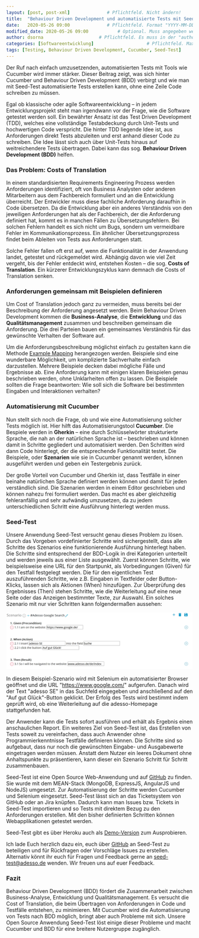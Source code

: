 ```yaml
---
layout: [post, post-xml]              # Pflichtfeld. Nicht ändern!
title:  "Behaviour Driven Development und automatisierte Tests mit Seed-Test"         # Pflichtfeld. Bitte einen Titel für den Blog Post angeben.
date:   2020-05-26 09:00              # Pflichtfeld. Format "YYYY-MM-DD HH:MM". Muss für Veröffentlichung in der Vergangenheit liegen. (Für Preview egal)
modified_date: 2020-05-26 09:00           # Optional. Muss angegeben werden, wenn eine bestehende Datei geändert wird.
author: dsorna                     # Pflichtfeld. Es muss in der "authors.yml" einen Eintrag mit diesem Namen geben.
categories: [Softwareentwicklung]                    # Pflichtfeld. Maximal eine der angegebenen Kategorien verwenden.
tags: [Testing, Behaviour Driven Development, Cucumber, Seed-Test]         # Bitte auf Großschreibung achten.
---
```


Der Ruf nach einfach umzusetzenden, automatisierten Tests mit Tools wie Cucumber wird immer stärker.
Dieser Beitrag zeigt, was sich hinter Cucumber und Behaviour Driven Development (BDD) verbirgt und wie man mit Seed-Test automatisierte Tests erstellen kann, ohne eine Zeile Code schreiben zu müssen.

Egal ob klassische oder agile Softwareentwicklung – in jedem Entwicklungsprojekt steht man irgendwann vor der Frage, wie die Software getestet werden soll.
Ein bewährter Ansatz ist das Test Driven Development (TDD), welches eine vollständige Testabdeckung durch Unit-Tests und hochwertigen Code verspricht. 
Die hinter TDD liegende Idee ist, aus Anforderungen direkt Tests abzuleiten und erst anhand dieser Code zu schreiben. 
Die Idee lässt sich auch über Unit-Tests hinaus auf weitreichendere Tests übertragen.
Dabei kann das sog. **Behaviour Driven Development (BDD)** helfen.

### Das Problem: Costs of Translation

In einem standardisierten Requirements Engineering Prozess werden Anforderungen identifiziert, oft von Business Analysten oder anderen Mitarbeitern aus dem Fachbereich formuliert und an die Entwicklung überreicht. 
Der Entwickler muss diese fachliche Anforderung daraufhin in Code übersetzen. 
Da die Entwicklung aber ein anderes Verständnis von den jeweiligen Anforderungen hat als der Fachbereich, der die Anforderung definiert hat, kommt es in manchen Fällen zu Übersetzungsfehlern. 
Bei solchen Fehlern handelt es sich nicht um Bugs, sondern um vermeidbare Fehler im Kommunikationsprozess. 
Ein ähnlicher Übersetzungsprozess findet beim Ableiten von Tests aus Anforderungen statt.

Solche Fehler fallen oft erst auf, wenn die Funktionalität in der Anwendung landet, getestet und rückgemeldet wird. 
Abhängig davon wie viel Zeit vergeht, bis der Fehler entdeckt wird, entstehen Kosten – die sog. **Costs of Translation**. 
Ein kürzerer Entwicklungszyklus kann demnach die Costs of Translation senken.

### Anforderungen gemeinsam mit Beispielen definieren

Um Cost of Translation jedoch ganz zu vermeiden, muss bereits bei der Beschreibung der Anforderung angesetzt werden. 
Beim Behaviour Driven Development kommen die **Business-Analyse**, die **Entwicklung** und das **Qualitätsmanagement** zusammen und beschreiben gemeinsam die Anforderung. 
Die drei Parteien bauen ein gemeinsames Verständnis für das gewünschte Verhalten der Software auf. 

Um die Anforderungsbeschreibung möglichst einfach zu gestalten kann die Methode [Example Mapping](https://cucumber.io/blog/bdd/example-mapping-introduction/) herangezogen werden. 
Beispiele sind eine wunderbare Möglichkeit, um komplizierte Sachverhalte einfach darzustellen. 
Mehrere Beispiele decken dabei mögliche Fälle und Ergebnisse ab. 
Eine Anforderung kann mit einigen klaren Beispielen genau beschrieben werden, ohne Unklarheiten offen zu lassen. 
Die Beispiele sollten die Frage beantworten: Wie soll sich die Software bei bestimmten Eingaben und Interaktionen verhalten? 

### Automatisierung mit Cucumber

Nun stellt sich noch die Frage, ob und wie eine Automatisierung solcher Tests möglich ist. Hier hilft das Automatisierungstool **Cucumber**. 
Die Bespiele werden in **Gherkin** – eine durch Schlüsselwörter strukturierte Sprache, die nah an der natürlichen Sprache ist –  beschrieben und können damit in Schritte gegliedert und automatisiert werden. 
Den Schritten wird dann Code hinterlegt, der die entsprechende Funktionalität testet. 
Die Beispiele, oder **Szenarien** wie sie in Cucumber genannt werden, können ausgeführt werden und geben ein Testergebnis zurück. 

Der große Vorteil von Cucumber und Gherkin ist, dass Testfälle in einer beinahe natürlichen Sprache definiert werden können und damit für jeden verständlich sind. 
Die Szenarien werden in einem Editor geschrieben und können nahezu frei formuliert werden. 
Das macht es aber gleichzeitig fehleranfällig und sehr aufwändig umzusetzen, da zu jedem unterschiedlichen Schritt eine Ausführung hinterlegt werden muss.

### Seed-Test

Unsere Anwendung Seed-Test versucht genau dieses Problem zu lösen. 
Durch das Vorgeben vordefinierter Schritte wird sichergestellt, dass alle Schritte des Szenarios eine funktionierende Ausführung hinterlegt haben. 
Die Schritte sind entsprechend der BDD-Logik in drei Kategorien unterteilt und werden jeweils aus einer Liste ausgewählt. 
Zuerst können Schritte, wie beispielsweise eine URL für den Startpunkt, als Vorbedingungen (Given) für den Testfall festgelegt werden. 
Die für den eigentlichen Test auszuführenden Schritte, wie z.B. Eingaben in Textfelder oder Button-Klicks, lassen sich als Aktionen (When) hinzufügen. 
Zur Überprüfung des Ergebnisses (Then) stehen Schritte, wie die Weiterleitung auf eine neue Seite oder das Anzeigen bestimmter Texte, zur Auswahl. 
Ein solches Szenario mit nur vier Schritten kann folgendermaßen aussehen:

![Beispiel für ein Szenario in Seed-Test](/assets/images/posts/bevaviour-driven-development-und-automatisierte-tests-mit-seed-test/scenario-screenshot.jpg)

In diesem Beispiel-Szenario wird mit Selenium ein automatisierter Browser geöffnet und die URL "https://www.google.com/" aufgerufen. 
Danach wird der Text "adesso SE" in das Suchfeld eingegeben und anschließend auf den "Auf gut Glück"-Button geklickt. 
Der Erfolg des Tests wird bestimmt indem geprüft wird, ob eine Weiterleitung auf die adesso-Homepage stattgefunden hat.

Der Anwender kann die Tests sofort ausführen und erhält als Ergebnis einen anschaulichen Report.
Ein weiteres Ziel von Seed-Test ist, das Erstellen von Tests soweit zu vereinfachen, dass auch Anwender ohne Programmierkenntnisse Testfälle definieren können. 
Die Schritte sind so aufgebaut, dass nur noch die gewünschten Eingabe- und Ausgabewerte eingetragen werden müssen. 
Anstatt dem Nutzer ein leeres Dokument ohne Anhaltspunkte zu präsentieren, kann dieser ein Szenario Schritt für Schritt zusammenbauen.

Seed-Test ist eine Open Source Web-Anwendung und auf [GitHub](https://github.com/adessoAG/Seed-Test) zu finden. 
Sie wurde mit dem MEAN-Stack (MongoDB, ExpressJS, AngularJS und NodeJS) umgesetzt. 
Zur Automatisierung der Schritte werden Cucumber und Selenium eingesetzt. 
Seed-Test lässt sich an das Ticketsystem von GitHub oder an Jira knüpfen.
Dadurch kann man Issues bzw. Tickets in Seed-Test importieren und so Tests mit direktem Bezug zu den Anforderungen erstellen.
Mit den bisher definierten Schritten können Webapplikationen getestet werden. 

Seed-Test gibt es über Heroku auch als [Demo-Version](https://seed-test-frontend.herokuapp.com/) zum Ausprobieren. 

Ich lade Euch herzlich dazu ein, euch über [GitHub](https://github.com/adessoAG/Seed-Test) an Seed-Test zu beteiligen und für Rückfragen oder Vorschläge Issues zu erstellen. 
Alternativ könnt ihr euch für Fragen und Feedback gerne an <seed-test@adesso.de> wenden. 
Wir freuen uns auf euer Feedback.

### Fazit

Behaviour Driven Development (BDD) fördert die Zusammenarbeit zwischen Business-Analyse, Entwicklung und Qualitätsmanagement. 
Es versucht die Cost of Translation, die beim Übertragen von Anforderungen in Code und Testfälle entstehen, zu minimieren. 
Mit Cucumber wird die Automatisierung von Tests nach BDD möglich, bringt aber auch Probleme mit sich. 
Unsere Open Source Anwendung Seed-Test löst einige dieser Probleme und macht Cucumber und BDD für eine breitere Nutzergruppe zugänglich.
